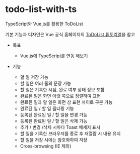 # todo-list-with-ts

TypeScript와 Vue.js를 활용한 ToDoList

기본 기능과 디자인은 Vue 공식 홈페이지의 [ToDoList 튜토리얼](https://kr.vuejs.org/v2/examples/todomvc.html)을 참고

- 목표
  - Vue.js에 TypeScript를 연동 해보기

- 기능
  - 할 일 저장 가능
  - 할 일은 여러 줄의 문장 가능
  - 할 일은 기록한 시점, 완료 여부 상태 정보 포함
  - 완료된 일은 화면 아랫 쪽으로 정렬하여 표현
  - 완료된 일과 할 일은 화면 상 표현 차이로 구분 가능
  - 완료된 일 / 할 일 필터링 기능
  - 등록된 완료된 일 / 할 일을 변경 가능
  - 등록된 완료된 일 / 할 일은 삭제 가능
  - 추가 / 변경 /삭제 시마다 Toast 메세지 표시
  - 할 일을 기록한 브라우저를 종료 후 재열람 시 내용 유지
  - 할 일을 저장 시에는 암호화하여 저장
  - Cross-browsing (IE 제외)

